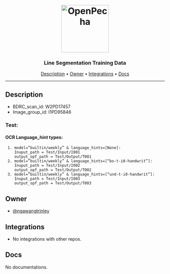 <h1 align="center">
  <br>
  <a href="https://openpecha.org"><img src="https://avatars.githubusercontent.com/u/82142807?s=400&u=19e108a15566f3a1449bafb03b8dd706a72aebcd&v=4" alt="OpenPecha" width="150"></a>
  <br>
</h1>

<h3 align="center">Line Segmentation Training Data</h3>


<!-- Replace the title of the repository -->

<p align="center">
  <a href="#description">Description</a> •
  <a href="#owner">Owner</a> •
  <a href="#integrations">Integrations</a> •
  <a href="#docs">Docs</a>
</p>
<hr>

## Description
* BDRC_scan_id: W2PD17457
* Image_group_id: I1PD95846

### Test:
  #### OCR Language_hint types:
     1. model=”builtin/weekly” & language_hints=[None]:
        Inuput_path = Test/Input/I001
        output_opf_path = Test/Output/T001
     2. model=”builtin/weekly” & language_hints=[“bo-t-i0-handwrit”]:
        Inuput_path = Test/Input/I002
        output_opf_path = Test/Output/T002
     3. model=”builtin/weekly” & language_hints=[“und-t-i0-handwrit”]:
        Inuput_path = Test/Input/I003
        output_opf_path = Test/Output/T003

<!-- This section provides a high-level overview for the repo -->

## Owner

- [@ngawangtrinley](https://github.com/ngawangtrinley)

<!-- This section lists the owners of the repo -->

## Integrations

- No integrations with other repos.

<!-- This section must list as bulleted list how this repo depends or is integrated with other repos -->

## Docs

No documentations.

<!-- This section must link to the docs which are in the root of the repository in /docs -->
